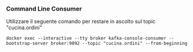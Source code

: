 ### Command Line Consumer
Utilizzare il seguente comando per restare in ascolto sul topic "cucina.ordini"
```shell
docker exec --interactive --tty broker kafka-console-consumer --bootstrap-server broker:9092 --topic "cucina.ordini" --from-beginning
```